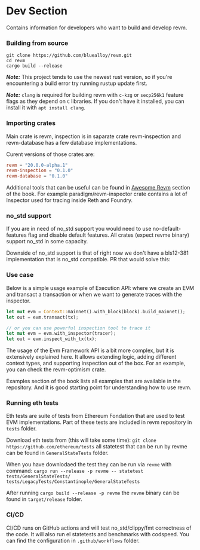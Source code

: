 # Dev Section

Contains information for developers who want to build and develop revm.

### Building from source

```shell
git clone https://github.com/bluealloy/revm.git
cd revm
cargo build --release
```

**_Note:_** This project tends to use the newest rust version, so if you're encountering a build error try running rustup update first.

**_Note:_** `clang` is required for building revm with `c-kzg` or `secp256k1` feature flags as they depend on `C` libraries. If you don't have it installed, you can install it with `apt install clang`.

### Importing crates

Main crate is revm, inspection is in saparate crate revm-inspection and revm-database has a few database implementations.

Curent versions of those crates are:
```toml
revm = "20.0.0-alpha.1"
revm-inspection = "0.1.0"
revm-database = "0.1.0"
```

Additional tools that can be useful can be found in [Awesome Revm](./awesome.md) section of the book. For example paradigm/revm-inspector crate contains a lot of Inspector used for tracing inside Reth and Foundry.

### no_std support

If you are in need of no_std support you would need to use no-default-features flag and disable default features. All crates (expect revme binary) support no_std in some capacity.

Downside of no_std support is that of right now we don't have a bls12-381 implementation that is no_std compatible. PR that would solve this: 


### Use case

Below is a simple usage example of Execution API: where we create an EVM and transact a transaction or when we want to generate traces with the inspector.

```rust
let mut evm = Context::mainnet().with_block(block).build_mainnet();
let out = evm.transact(tx);

// or you can use powerful inspection tool to trace it
let mut evm = evm.with_inspector(tracer);
let out = evm.inspect_with_tx(tx);
```

The usage of the Evm Framework API is a bit more complex, but it is extensively explained here. It allows extending logic, adding different context types, and supporting inspection out of the box. For an example, you can check the revm-optimism crate.

Examples section of the book lists all examples that are available in the repository. And it is good starting point for understanding how to use revm.

### Running eth tests

Eth tests are suite of tests from Ethereum Fondation that are used to test EVM implementations.
Part of these tests are included in revm repository in `tests` folder.

Download eth tests from (this will take some time): `git clone https://github.com/ethereum/tests` all statetest that can be run by revme can be found in `GeneralStateTests` folder.

When you have downlodaed the test they can be run via `revme` with command:
`cargo run --release -p revme -- statetest tests/GeneralStateTests/ tests/LegacyTests/Constantinople/GeneralStateTests`

After running `cargo build --release -p revme` the `revme` binary can be found in `target/release` folder.


### CI/CD

CI/CD runs on GitHub actions and will test no_std/clippy/fmt correctness of the code. It will also run el statetests and benchmarks with codspeed. You can find the configuration in `.github/workflows` folder.